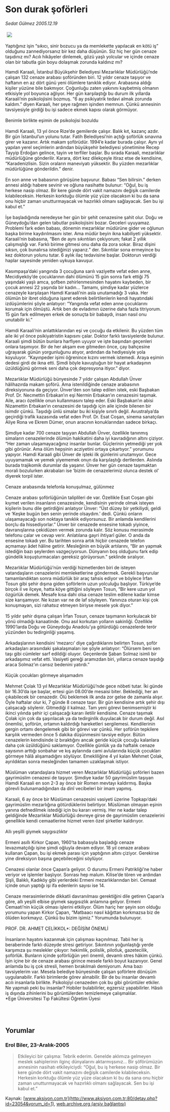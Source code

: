 # Son durak şoförleri

*Sedat Gülmez 2005.12.19*

<div bgcolor="#FFFFFF">
 <font class="content">
  <p>
   <!--- Resim Burada ---------->
   <img border="0" hspace="5" src="/web/20060117140803im_/http://www.aksiyon.com.tr/resim/576/18.jpg" vspace="5"/>
   <!--- Resim Burada ---------->
  </p>
 </font>
 <font class="content">
  Yaptığınız işin “sıkıcı, sinir bozucu ya da memlekette yapılacak en kötü iş” olduğunu zannediyorsanız bir kez daha düşünün. Siz hiç her gün cenaze taşıdınız mı? Acılı hikâyeler dinlemek, gözü yaşlı yolcular ve içinde cenaze olan bir tabutla gün boyu dolaşmak zorunda kaldınız mı?
 </font>
 <p>
  <font class="content">
   Hamdi Karaali, İstanbul Büyükşehir Belediyesi Mezarlıklar Müdürlüğü’nde çalışan 132 cenaze arabası şoföründen biri. 12 yıldır cenaze taşıyor ve haftanın en az dört günü yeni ölümlere tanıklık ediyor. Arabasına aldığı kişiler yüzüne bile bakmıyor. Çoğunluğu zaten yakınını kaybetmiş olmanın etkisiyle yol boyunca ağlıyor. Her gün karşılaştığı bu durum ilk yıllarda Karaali’nin psikolojisini bozmuş. “6 ay psikiyatrik tedavi almak zorunda kaldım.” diyen Karaali, her şeye rağmen işinden memnun. Çünkü annesinin tavsiyesiyle girdiği bu işi sadece ekmek kapısı olarak görmüyor.
   <br>
    <br>
     Benimle birlikte eşimin de psikolojisi bozuldu
     <br/>
     <br/>
     Hamdi Karaali, 13 yıl önce Rize’de gemilerde çalışır. Balık kıt, kazanç azdır. Bir gün İstanbul’un yolunu tutar. Fatih Belediyesi’nin açtığı şoförlük sınavına girer ve kazanır. Artık makam şoförüdür. 1994’e kadar burada çalışır. Aynı yıl yapılan yerel seçimlerin ardından büyükşehir belediyesi yönetimine Recep Tayyip Erdoğan gelince, tayin ve terfiler başlar. Bu sırada Karaali, mezarlıklar müdürlüğüne gönderilir. Karara, dört kez dilekçeyle itiraz etse de kendisine, “Karadenizlisin. Sizin oraların maneviyatı yüksektir. Bu yüzden mezarlıklar müdürlüğüne gönderildin.” denir.
     <br/>
     <br/>
     En son anne ve babasının görüşüne başvurur. Babası “Sen bilirsin.” derken annesi aldığı habere sevinir ve oğluna nasihatte bulunur: “Oğul, bu iş herkese nasip olmaz. Bir kere günde dört vakit namazını değişik camilerde kılabileceksin. Herkesin korktuğu ölümle yüz yüze olacaksın ki bu da sana onu hiçbir zaman unutturmayacak ve hazırlıklı olmanı sağlayacak. Sen bu işi kabul et.”
     <br/>
     <br/>
     İşe başladığında neredeyse her gün bir şehit cenazesine şahit olur. Doğu ve Güneydoğu’dan gelen tabutlar psikolojisini bozar. Geceleri uyuyamaz. Problemi fark eden babası, dönemin mezarlıklar müdürüne gider ve oğlunun başka birime kaydırılmasını ister. Ama müdür beyin ikna kabiliyeti yüksektir. Karaali’nin babasına, “Ben de aynı sıkıntıları çekiyorum; fakat 2 yıllık çalışmışlığı var. Farklı birime gitmesi onu daha da zora sokar. Biraz dişini sıksın, çok bunalırsa istediğinizi yaparız.” der. Sıkıntılar sona ermeyince bu kez doktorun yolunu tutar. 6 aylık ilaç tedavisine başlar. Doktorun verdiği haplar sayesinde yeniden uykuya kavuşur.
     <br/>
     <br/>
     Kasımpaşa’daki yangında 3 çocuğuna sarılı vaziyette vefat eden anne, Mecidiyeköy’de çocuklarının dahi ölümünü 15 gün sonra fark ettiği 75 yaşındaki yaşlı amca, şofben zehirlenmesinden hayatını kaybeden, bir çocuk annesi 22 yaşında bir kadın… Tamamı, şimdiye kadar yüzlerce cenazeyle karşılaşan Hamdi Karaali’nin asla unutamadığı 3 vaka. Her ölümün bir ibret olduğuna işaret ederek belirtilenlerin kendi hayatındaki izdüşümlerini şöyle anlatıyor: “Yangında vefat eden anne çocuklarını korumak için ölmüştü. Artık ben de evladımın üzerine daha fazla titriyorum. 15 gün fark edilmeyen erkek de sonuçta bir babaydı, insan nasıl onu unutabilir ki.”
     <br/>
     <br/>
     Hamdi Karaali’nin anlattıklarından eşi ve çocuğu da etkilenir. Bu yüzden tüm aile iki yıl önce psikiyatristin kapısını çalar. Doktor farklı tavsiyelerde bulunur. Karaali şimdi bütün bunlara harfiyen uyuyor ve işte başından geçenleri onlara taşımıyor. Bir de her akşam eve gitmeden önce, çay bahçesine uğrayarak günün yorgunluğunu atıyor, ardından da hediyesiyle yola koyuluyor. “Kayınpeder işimi öğrenince kızını vermek istemedi. Araya eşimin dedesi girdi de ikna etti. Şimdi böyle kavuştuğun bir hayat arkadaşının üzüldüğünü görmek seni daha çok depresyona itiyor.” diyor.
     <br/>
     <br/>
     Mezarlıklar Müdürlüğü bünyesinde 7 yıldır çalışan Abdullah Ünver hâlihazırda makam şoförü. Ama istenildiğinde cenaze arabasının direksiyonuna da geçiyor. Ünver’den son talep edilen istek, eski Başbakan Prof. Dr. Necmettin Erbakan’ın eşi Nermin Erbakan’ın cenazesini taşımak. Aile, aracı özellikle onun kullanmasını talep eder. Eski Başbakan’ın abisi Nizamettin Erbakan’ın cenazesini de taşıdığı için aile içinde bilenen bir isimdir çünkü. Taşıdığı ünlü simalar bu iki kişiyle sınırlı değil. Avustralya’da geçirdiği trafik kazasında vefat eden Prof. Dr. Esat Coşan, sinema sanatçıları Aliye Rona ve Ekrem Dümer, onun aracının konuklarından sadece birkaçı.
     <br/>
     <br/>
     Şimdiye kadar 700 cenaze taşıyan Abdullah Ünver, özellikle tanınmış simaların cenazelerinde ölümün hakikatini daha iyi kavradığının altını çiziyor. “Her zaman ulaşamayacağınız insanlar bunlar. Güçlerinin yetmediği yer yok gibi görünür. Ama ölüm hepsinin acziyetini ortaya çıkartıyor.” yorumunu yapıyor. Hamdi Karaali gibi Ünver de işteki ilk günlerini unutamıyor. Gece uyuyamamak ve yemek yiyememek onun da karşılaştığı dertlerden. Aslında burada trajikomik durumlar da yaşanır. Ünver her gün cenaze taşımaktan morali bozulurken akrabaları ise ‘bizim de cenazelerimiz olunca destek ol’ diyerek torpil ister.
     <br/>
     <br/>
     Cenaze arabasında telefonla konuşulmaz, gülünmez
     <br/>
     <br/>
     Cenaze arabası şoförlüğünün taliplileri de var. Özellikle Esat Coşan gibi kıymet verilen insanların cenazesinde, kendisinin yerinde olmak isteyen kişilerin bunu dile getirdiğini anlatıyor Ünver: “Üst düzey bir yetkiliydi, geldi ve ‘Keşke bugün ben senin yerinde olsaydım.’ dedi. Çünkü onların ulaşamayacağı son noktaya tanıklık ediyorsunuz. Bir anlamda kendilerini borçlu da hissediyorlar.” Ünver bir cenazede ensesine tokadı yiyince, davranışlarına çekidüzen vermek zorunda kalır. Söz konusu merasimde telefonu çalar ve cevap verir. Anlatılana gayri ihtiyarî güler. O anda da ensesine tokadı yer. Bu tarihten sonra artık hiçbir cenazede telefon açmamayı âdet hâline getirir. Mesleğinin en büyük artılarını, “Bir an yapmak istediğin bazı şeylerden vazgeçiyorsun. Dünyanın boş olduğunu fark edip gündelik koşuşturmacaları gereksiz görüyorsun.” şeklinde sıralıyor.
     <br/>
     <br/>
     Mezarlıklar Müdürlüğü’nün verdiği hizmetlerden biri de isteyen vatandaşların cenazelerini memleketlerine göndermek. Gerekli başvurular tamamlandıktan sonra müdürlük bir araç tahsis ediyor ve böylece İrfan Tosun gibi şehir dışına giden şoförlerin uzun yolculuğu başlıyor. Türkiye’de birçok il ve ilçeye, hatta köye gittiğini söyleyen Tosun, “Bir kere uzun yol özgürlük demek. Mesafe kısa dahi olsa cenaze teslim edilene kadar kimse size karışamıyor. Ne kızan var ne de laf söyleyen. Yanınıza oturan kişi çok konuşmayan, sizi rahatsız etmeyen biriyse mesele yok diyor.”
     <br/>
     <br/>
     15 yıldır şehir dışına çalışan İrfan Tosun, cenaze taşımanın korkulacak bir yönü olmadığı kanaatinde. Onu asıl korkutan yolların sakinliği. Özellikle 1990’larda Doğu ve Güneydoğu Anadolu’ya götürdüğü cenazelerde terör yüzünden bu tedirginliği yaşamış.
     <br/>
     <br/>
     Arkadaşlarının kendisini ‘mezarcı’ diye çağırdıklarını belirten Tosun, şoför arkadaşları arasındaki şakalaşmaları ise şöyle anlatıyor: “Ölürsem beni sen taşı gibi cümleler sarf edildiği oluyor. Geçenlerde Şaban Solmaz isimli bir arkadaşımız vefat etti. Vasiyeti gereği aramızdan biri, yıllarca cenaze taşıdığı araca Solmaz’ın cansız bedenini yatırdı.”
     <br/>
     <br/>
     Küçük çocukları görmeye alışamadım
     <br/>
     <br/>
     Mehmet Çolak 13 yıl Mezarlıklar Müdürlüğü’nde gece nöbeti tutar. İki günde bir 16.30’da işe başlar, ertesi gün 08.00’de mesaisi biter. Beklediği, her an çıkabilecek bir cenazedir. Ölü beklemek ilk anda zor gelse de zamanla alışır. Öyle haftalar olur ki, 7 günde 8 cenaze taşır. Bir gün kendisine artık şehir dışı çalışacağı söylenir. Gitmediği il kalmaz. Tam yeni görevi benimsemiştir ki ikinci yılında şehir içi çalışacağı kararı iletilir kendisine. Cenaze taşımak Çolak için çok da şaşırılacak ya da tedirginlik duyulacak bir durum değil. Asıl önemlisi, şoförün, ortamın kaldırdığı hareketleri sergilemesi. Kendilerinin gergin ortamı dengelemek gibi bir görevi var çünkü. Her şoförün tepkilere karşılık vermeden önce 5 dakika düşünmesini tavsiye ediyor. Bütün cenazelerin kendisinde iz bıraktığını ancak geride küçük çocuğu kalanlara daha çok üzüldüğünü saklamıyor. Özellikle günlük ya da haftalık cenaze sayısının arttığı sonbahar ve kış aylarında cami avlularında küçük çocukları görmeye hâlâ alışamadığını söylüyor. Emekliliğine 4 yıl kalan Mehmet Çolak, ayrıldıktan sonra mesleğinden tamamen uzaklaşmak istiyor.
     <br/>
     <br/>
     Müslüman vatandaşlara hizmet veren Mezarlıklar Müdürlüğü şoförleri bazen gayrimüslim cenazesi de taşıyor. Şimdiye kadar 50 gayrimüslim taşıyan Hamdi Karaali en son 2-3 ay önce bir Romen mevtayı kaldırmış. Başka görevli bulunamadığından da dinî vecibeleri bir imam yapmış.
     <br/>
     <br/>
     Karaali, 6 ay önce bir Müslüman cenazesini vasiyeti üzerine Topkapı’daki gayrimüslim mezarlığına götürdüklerini belirtiyor. Müslüman olmayan eşinin yanına defnedilmek istediği için bu kararı vermiş. Her ne kadar talep geldiğinde Mezarlıklar Müdürlüğü devreye girse de gayrimüslim cenazelerini genellikle kendi cemaatlerine hizmet veren özel şirketler kaldırıyor.
     <br/>
     <br/>
     Allı yeşilli giymek saygısızlıktır
     <br/>
     <br/>
     Ermeni asıllı Kirkor Çapan, 1960’ta babasıyla başladığı cenaze levazımatçılığı işine şimdi oğluyla devam ediyor. 18 yıl cenaze arabası kullanan Çapan, bu işi ekmek parası için yaptığının altını çiziyor. Gerekirse yine direksiyon başına geçebileceğini söylüyor.
     <br/>
     <br/>
     Cenazesi olanlar önce Çapan’a geliyor. O durumu Ermeni Patrikliği’ne haber veriyor ve işlemler başlıyor. Sonrası hep malum. Kilise’de tören ve ardından Şişli, Balıklı, Kadıköy gibi yerlerdeki Ermeni mezarlıklarından biri. Cemaat içinde onun yaptığı işi ifa edenlerin sayısı ise 14.
     <br/>
     <br/>
     Cenaze merasimlerinde dikkatli davranılması gerektiğini dile getiren Çapan’a göre, allı yeşilli elbise giymek saygısızlık anlamına geliyor. Ermeni Cemaati’nin küçük olması işlerini etkiliyor. Ölüm hariç her şeyin son olduğu yorumunu yapan Kirkor Çapan, “Matbaacı nasıl kâğıttan korkmazsa biz de ölüden korkmayız. Çünkü bu bizim işimiz.” Yorumunda bulunuyor.
     <br/>
     <br/>
     PROF. DR. AHMET ÇELİKKOL*: DEĞİŞİM ÖNEMLİ
     <br/>
     <br/>
     İnsanların hayatını kazanmak için çalışması kaçınılmaz. Tabii her iş beraberinde farklı düzeyde stresi getiriyor. Sıkıntının yoğunlaştığı yerde karşımıza şu meslekler çıkıyor: hekimlik, polislik, pilotluk, gazetecilik, şoförlük. Bunların içinde şoförlüğün yeri önemli, devamlı stres hâkim çünkü. İşin içine bir de cenaze arabası girince mesele farklı boyut kazanıyor. Genel anlamda bu iş çok stresli, hemen bırakılmalı demiyorum. Ama bazı tavsiyelerim var. Mesela belediye bünyesinde çalışan şoförlere dönüşüm uygulanabilir. Farklı birimlerde görev alınabilir. Bir de bu insanlar devamlı acılı insanlarla birlikte. Psikolojiyi cenazeden çok bu gibi görüntüler etkiler. Ne yapmalı peki bu insanlar? Hobiler bulabilirler, egzersiz yapabilirler. Hâsılı iş dışında zihinlerini bu görüntülerden temizlemeye çalışmalılar.
     <br/>
     *Ege Üniversitesi Tıp Fakültesi Öğretim Üyesi
     <br/>
    </br>
   </br>
  </font>
  <br/>
  <!---- YAZI SONU ----------->
 </p>
</div>


## Yorumlar

### Erol Biler, 23-Aralık-2005
> Etkileyici bir çalışma: 
> Tebrik ederim. Genelde aklımıza gelmeyen meslek sahiplerinin ilginç dünyalarını aktarmışsınız... Bir şöförümüzün annesinin nasihatı etkileyiciydi: “Oğul, bu iş herkese nasip olmaz. Bir kere günde dört vakit namazını değişik camilerde kılabileceksin. Herkesin korktuğu ölümle yüz yüze olacaksın ki bu da sana onu hiçbir zaman unutturmayacak ve hazırlıklı olmanı sağlayacak. Sen bu işi kabul et.”

Kaynak: [www.aksiyon.com.tr](http://www.aksiyon.com.tr:80/detay.php?id=23054&yorum_id=1), [web.archive.org (arşiv bağlantısı)](http://web.archive.org/web/20060117140803/http://www.aksiyon.com.tr:80/detay.php?id=23054&yorum_id=1)
